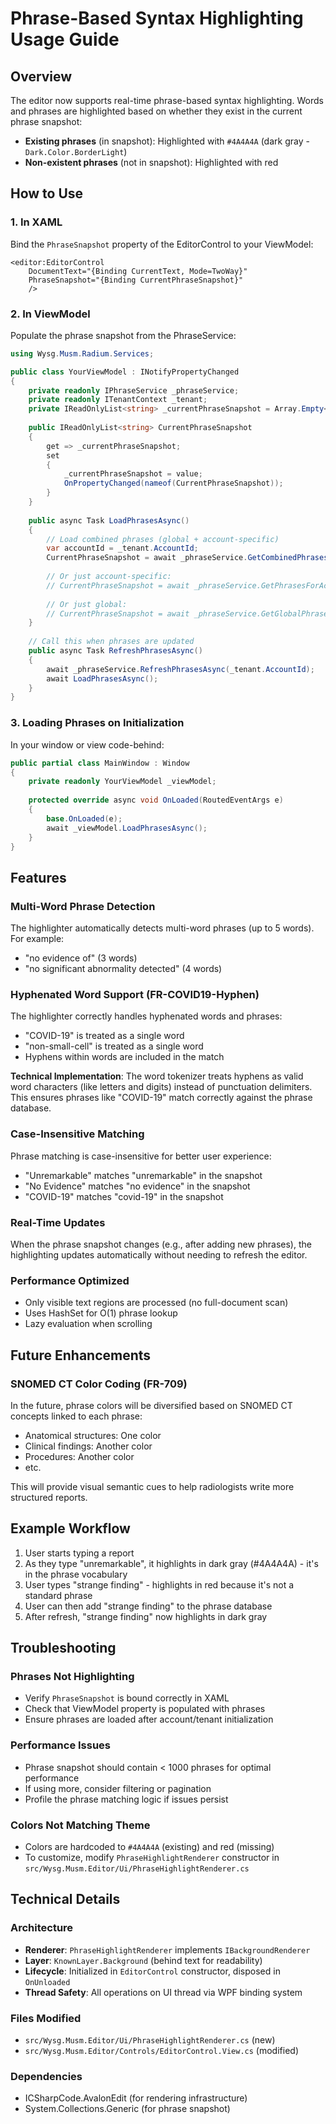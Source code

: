 # Phrase-Based Syntax Highlighting Usage Guide

## Overview
The editor now supports real-time phrase-based syntax highlighting. Words and phrases are highlighted based on whether they exist in the current phrase snapshot:
- **Existing phrases** (in snapshot): Highlighted with `#4A4A4A` (dark gray - `Dark.Color.BorderLight`)
- **Non-existent phrases** (not in snapshot): Highlighted with red

## How to Use

### 1. In XAML
Bind the `PhraseSnapshot` property of the EditorControl to your ViewModel:

```xaml
<editor:EditorControl 
    DocumentText="{Binding CurrentText, Mode=TwoWay}"
    PhraseSnapshot="{Binding CurrentPhraseSnapshot}"
    />
```

### 2. In ViewModel
Populate the phrase snapshot from the PhraseService:

```csharp
using Wysg.Musm.Radium.Services;

public class YourViewModel : INotifyPropertyChanged
{
    private readonly IPhraseService _phraseService;
    private readonly ITenantContext _tenant;
    private IReadOnlyList<string> _currentPhraseSnapshot = Array.Empty<string>();
    
    public IReadOnlyList<string> CurrentPhraseSnapshot
    {
        get => _currentPhraseSnapshot;
        set
        {
            _currentPhraseSnapshot = value;
            OnPropertyChanged(nameof(CurrentPhraseSnapshot));
        }
    }
    
    public async Task LoadPhrasesAsync()
    {
        // Load combined phrases (global + account-specific)
        var accountId = _tenant.AccountId;
        CurrentPhraseSnapshot = await _phraseService.GetCombinedPhrasesAsync(accountId);
        
        // Or just account-specific:
        // CurrentPhraseSnapshot = await _phraseService.GetPhrasesForAccountAsync(accountId);
        
        // Or just global:
        // CurrentPhraseSnapshot = await _phraseService.GetGlobalPhrasesAsync();
    }
    
    // Call this when phrases are updated
    public async Task RefreshPhrasesAsync()
    {
        await _phraseService.RefreshPhrasesAsync(_tenant.AccountId);
        await LoadPhrasesAsync();
    }
}
```

### 3. Loading Phrases on Initialization
In your window or view code-behind:

```csharp
public partial class MainWindow : Window
{
    private readonly YourViewModel _viewModel;
    
    protected override async void OnLoaded(RoutedEventArgs e)
    {
        base.OnLoaded(e);
        await _viewModel.LoadPhrasesAsync();
    }
}
```

## Features

### Multi-Word Phrase Detection
The highlighter automatically detects multi-word phrases (up to 5 words). For example:
- "no evidence of" (3 words)
- "no significant abnormality detected" (4 words)

### Hyphenated Word Support (FR-COVID19-Hyphen)
The highlighter correctly handles hyphenated words and phrases:
- "COVID-19" is treated as a single word
- "non-small-cell" is treated as a single word
- Hyphens within words are included in the match

**Technical Implementation**: The word tokenizer treats hyphens as valid word characters (like letters and digits) instead of punctuation delimiters. This ensures phrases like "COVID-19" match correctly against the phrase database.

### Case-Insensitive Matching
Phrase matching is case-insensitive for better user experience:
- "Unremarkable" matches "unremarkable" in the snapshot
- "No Evidence" matches "no evidence" in the snapshot
- "COVID-19" matches "covid-19" in the snapshot

### Real-Time Updates
When the phrase snapshot changes (e.g., after adding new phrases), the highlighting updates automatically without needing to refresh the editor.

### Performance Optimized
- Only visible text regions are processed (no full-document scan)
- Uses HashSet for O(1) phrase lookup
- Lazy evaluation when scrolling

## Future Enhancements

### SNOMED CT Color Coding (FR-709)
In the future, phrase colors will be diversified based on SNOMED CT concepts linked to each phrase:
- Anatomical structures: One color
- Clinical findings: Another color
- Procedures: Another color
- etc.

This will provide visual semantic cues to help radiologists write more structured reports.

## Example Workflow

1. User starts typing a report
2. As they type "unremarkable", it highlights in dark gray (#4A4A4A) - it's in the phrase vocabulary
3. User types "strange finding" - highlights in red because it's not a standard phrase
4. User can then add "strange finding" to the phrase database
5. After refresh, "strange finding" now highlights in dark gray

## Troubleshooting

### Phrases Not Highlighting
- Verify `PhraseSnapshot` is bound correctly in XAML
- Check that ViewModel property is populated with phrases
- Ensure phrases are loaded after account/tenant initialization

### Performance Issues
- Phrase snapshot should contain < 1000 phrases for optimal performance
- If using more, consider filtering or pagination
- Profile the phrase matching logic if issues persist

### Colors Not Matching Theme
- Colors are hardcoded to `#4A4A4A` (existing) and red (missing)
- To customize, modify `PhraseHighlightRenderer` constructor in `src/Wysg.Musm.Editor/Ui/PhraseHighlightRenderer.cs`

## Technical Details

### Architecture
- **Renderer**: `PhraseHighlightRenderer` implements `IBackgroundRenderer`
- **Layer**: `KnownLayer.Background` (behind text for readability)
- **Lifecycle**: Initialized in `EditorControl` constructor, disposed in `OnUnloaded`
- **Thread Safety**: All operations on UI thread via WPF binding system

### Files Modified
- `src/Wysg.Musm.Editor/Ui/PhraseHighlightRenderer.cs` (new)
- `src/Wysg.Musm.Editor/Controls/EditorControl.View.cs` (modified)

### Dependencies
- ICSharpCode.AvalonEdit (for rendering infrastructure)
- System.Collections.Generic (for phrase snapshot)
